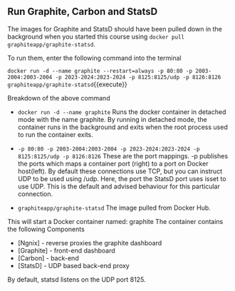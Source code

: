 ## Run Graphite, Carbon and StatsD

The images for Graphite and StatsD should have been pulled down in the background when you started this course using `docker pull graphiteapp/graphite-statsd`. 

To run them, enter the following command into the terminal

`docker run -d --name graphite --restart=always -p 80:80 -p 2003-2004:2003-2004 -p 2023-2024:2023-2024 -p 8125:8125/udp -p 8126:8126 graphiteapp/graphite-statsd`{{execute}}

Breakdown of the above command
  * `docker run -d --name graphite`
Runs the docker container in detached mode with the name graphite. By running in detached mode, the container runs in the background and exits when the root process used to run the container exits.
  * `-p 80:80 -p 2003-2004:2003-2004 -p 2023-2024:2023-2024 -p 8125:8125/udp -p 8126:8126`
These are the port mappings. -p publishes the ports which maps a container port (right) to a port on Docker host(left). By default these connections use TCP, but you can instruct UDP to be used using /udp. Here, the port the StatsD port uses isset to use UDP. This is the default and advised behaviour for this particular connection.

  * `graphiteapp/graphite-statsd`
The image pulled from Docker Hub.  


This will start a Docker container named: graphite
The container contains the following Components 
* [Ngnix] - reverse proxies the graphite dashboard
* [Graphite] - front-end dashboard
* [Carbon] - back-end
* [StatsD] - UDP based back-end proxy

By default, statsd listens on the UDP port 8125.
